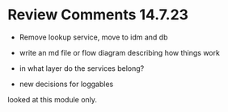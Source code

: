 # Review Comments 14.7.23

- Remove lookup service, move to idm and db

- write an md file or flow diagram describing how things work
- in what layer do the services belong?

- new decisions for loggables


looked at this module only.